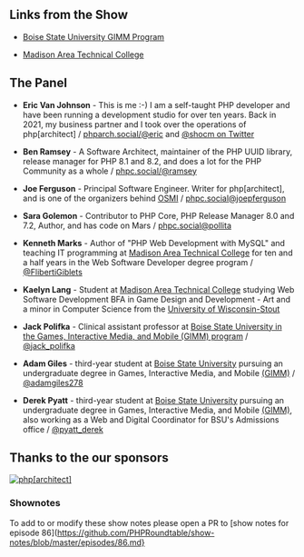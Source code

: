 ## Links from the Show

- [Boise State University GIMM Program](https://www.boisestate.edu/gimm/)

- [Madison Area Technical College](https://madisoncollege.edu/)

## The Panel
- **Eric Van Johnson** - This is me :-) I am a self-taught PHP developer and have been running a development studio for over ten years. Back in 2021, my business partner and I took over the operations of php[architect] / [phparch.social/@eric](https://phparch.social/@eric) and [@shocm on Twitter](https://twitter.com/shocm)

- **Ben Ramsey** - A Software Architect, maintainer of the PHP UUID library, release manager for PHP 8.1 and 8.2, and does a lot for the PHP Community as a whole / [phpc.social/@ramsey](https://phpc.social/@ramsey)

- **Joe Ferguson** - Principal Software Engineer. Writer for php[architect], and is one of the organizers behind [OSMI](https://osmihelp.org/) / [phpc.social@joepferguson](https://phpc.social/@joepferguson)

- **Sara Golemon** - Contributor to PHP Core, PHP Release Manager 8.0 and 7.2, Author, and has code on Mars / [phpc.social@pollita](https://phpc.social/@pollita)

- **Kenneth Marks** - Author of "PHP Web Development with MySQL" and teaching IT programming at [Madison Area Technical College](https://madisoncollege.edu/) for ten and a half years in the Web Software Developer degree program / [@FlibertiGiblets](https://twitter.com/FlibertiGiblets)

- **Kaelyn Lang** - Student at [Madison Area Technical College](https://madisoncollege.edu/) studying Web Software Development BFA in Game Design and Development - Art and a minor in Computer Science from the [University of Wisconsin-Stout](https://www.uwstout.edu/)

- **Jack Polifka** - Clinical assistant professor at [Boise State University in the Games, Interactive Media, and Mobile (GIMM) program](https://www.boisestate.edu/gimm/)
 / [@jack_polifka](https://twitter.com/jack_polifka)

- **Adam Giles** - third-year student at [Boise State University](https://www.boisestate.edu/gimm/)
 pursuing an undergraduate degree in Games, Interactive Media, and Mobile [(GIMM)](https://www.boisestate.edu/gimm/) / [@adamgiles278]( https://twitter.com/adamgiles278)

- **Derek Pyatt** - third-year student at [Boise State University](https://www.boisestate.edu/gimm/)
 pursuing an undergraduate degree in Games, Interactive Media, and Mobile [(GIMM)](https://www.boisestate.edu/gimm/), also working as a Web and Digital Coordinator for BSU's Admissions office / [@pyatt_derek](https://twitter.com/pyatt_derek)


## Thanks to the our sponsors
[![php\[architect\]](https://cdn.phparch.social/logos%2Fphparch-logo-orange-with-slogan%20(150%20%C3%97%20150%20px).png)](https://phparch.com)


### Shownotes
To add to or modify these show notes please open a PR to [show notes for episode 86](https://github.com/PHPRoundtable/show-notes/blob/master/episodes/86.md}
